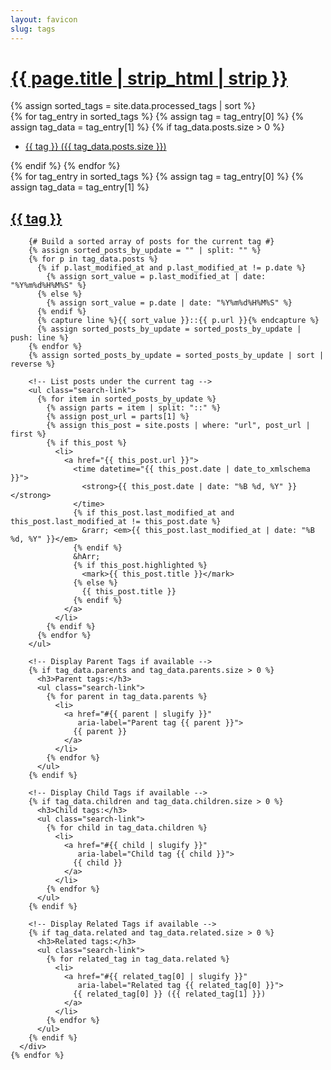 ```yaml
---
layout: favicon
slug: tags
---
```

<h1 class="post-title">
  <a href="#bottom-of-page" aria-label="Go to bottom">
    {{ page.title | strip_html | strip }}
  </a>
</h1>

<div class="post-wrapper" aria-label="List of all tags">
  <!-- Aside 1: Tag Navigation with counts -->
  <aside class="tagged-posts">
    {% assign sorted_tags = site.data.processed_tags | sort %}
    <div class="tag-list">
      {% for tag_entry in sorted_tags %}
        {% assign tag = tag_entry[0] %}
        {% assign tag_data = tag_entry[1] %}
        {% if tag_data.posts.size > 0 %}
          <ul class="search-link">
            <li>
              <a href="#{{ tag | slugify }}"
                 aria-label="Tag {{ tag }} with {{ tag_data.posts.size }} posts">
                {{ tag }} ({{ tag_data.posts.size }})
              </a>
            </li>
          </ul>
        {% endif %}
      {% endfor %}
    </div>
  </aside>

  <!-- Aside 2: Detailed Post Listings and Tag Relationships -->
  <aside class="tagged-posts">
    {% for tag_entry in sorted_tags %}
      {% assign tag = tag_entry[0] %}
      {% assign tag_data = tag_entry[1] %}
      <div class="tag-list" id="{{ tag | slugify }}" 
           aria-labelledby="{{ tag | slugify }}-heading">
        <h2 id="{{ tag | slugify }}-heading">
          <a href="#top-of-page" aria-label="Back to top">{{ tag }}</a>
        </h2>

        {# Build a sorted array of posts for the current tag #}
        {% assign sorted_posts_by_update = "" | split: "" %}
        {% for p in tag_data.posts %}
          {% if p.last_modified_at and p.last_modified_at != p.date %}
            {% assign sort_value = p.last_modified_at | date: "%Y%m%d%H%M%S" %}
          {% else %}
            {% assign sort_value = p.date | date: "%Y%m%d%H%M%S" %}
          {% endif %}
          {% capture line %}{{ sort_value }}::{{ p.url }}{% endcapture %}
          {% assign sorted_posts_by_update = sorted_posts_by_update | push: line %}
        {% endfor %}
        {% assign sorted_posts_by_update = sorted_posts_by_update | sort | reverse %}

        <!-- List posts under the current tag -->
        <ul class="search-link">
          {% for item in sorted_posts_by_update %}
            {% assign parts = item | split: "::" %}
            {% assign post_url = parts[1] %}
            {% assign this_post = site.posts | where: "url", post_url | first %}
            {% if this_post %}
              <li>
                <a href="{{ this_post.url }}">
                  <time datetime="{{ this_post.date | date_to_xmlschema }}">
                    <strong>{{ this_post.date | date: "%B %d, %Y" }}</strong>
                  </time>
                  {% if this_post.last_modified_at and this_post.last_modified_at != this_post.date %}
                    &rarr; <em>{{ this_post.last_modified_at | date: "%B %d, %Y" }}</em>
                  {% endif %}
                  &hArr;
                  {% if this_post.highlighted %}
                    <mark>{{ this_post.title }}</mark>
                  {% else %}
                    {{ this_post.title }}
                  {% endif %}
                </a>
              </li>
            {% endif %}
          {% endfor %}
        </ul>

        <!-- Display Parent Tags if available -->
        {% if tag_data.parents and tag_data.parents.size > 0 %}
          <h3>Parent tags:</h3>
          <ul class="search-link">
            {% for parent in tag_data.parents %}
              <li>
                <a href="#{{ parent | slugify }}" 
                   aria-label="Parent tag {{ parent }}">
                  {{ parent }}
                </a>
              </li>
            {% endfor %}
          </ul>
        {% endif %}

        <!-- Display Child Tags if available -->
        {% if tag_data.children and tag_data.children.size > 0 %}
          <h3>Child tags:</h3>
          <ul class="search-link">
            {% for child in tag_data.children %}
              <li>
                <a href="#{{ child | slugify }}" 
                   aria-label="Child tag {{ child }}">
                  {{ child }}
                </a>
              </li>
            {% endfor %}
          </ul>
        {% endif %}

        <!-- Display Related Tags if available -->
        {% if tag_data.related and tag_data.related.size > 0 %}
          <h3>Related tags:</h3>
          <ul class="search-link">
            {% for related_tag in tag_data.related %}
              <li>
                <a href="#{{ related_tag[0] | slugify }}" 
                   aria-label="Related tag {{ related_tag[0] }}">
                  {{ related_tag[0] }} ({{ related_tag[1] }})
                </a>
              </li>
            {% endfor %}
          </ul>
        {% endif %}
      </div>
    {% endfor %}
  </aside>
</div>
